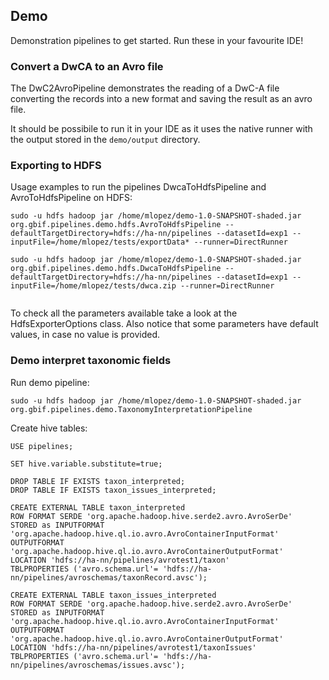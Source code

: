 ## Demo

Demonstration pipelines to get started.  Run these in your favourite IDE!

### Convert a DwCA to an Avro file

The DwC2AvroPipeline demonstrates the reading of a DwC-A file converting the records into a new format and saving the result as an avro file.
 
It should be possibile to run it in your IDE as it uses the native runner with the output stored in the `demo/output` directory. 


### Exporting to HDFS

Usage examples to run the pipelines DwcaToHdfsPipeline and AvroToHdfsPipeline on HDFS: 
 
``` 
sudo -u hdfs hadoop jar /home/mlopez/demo-1.0-SNAPSHOT-shaded.jar org.gbif.pipelines.demo.hdfs.AvroToHdfsPipeline --defaultTargetDirectory=hdfs://ha-nn/pipelines --datasetId=exp1 --inputFile=/home/mlopez/tests/exportData* --runner=DirectRunner

sudo -u hdfs hadoop jar /home/mlopez/demo-1.0-SNAPSHOT-shaded.jar org.gbif.pipelines.demo.hdfs.DwcaToHdfsPipeline --defaultTargetDirectory=hdfs://ha-nn/pipelines --datasetId=exp1 --inputFile=/home/mlopez/tests/dwca.zip --runner=DirectRunner
 
```

To check all the parameters available take a look at the HdfsExporterOptions class. 
Also notice that some parameters have default values, in case no value is provided.

### Demo interpret taxonomic fields

Run demo pipeline:

```
sudo -u hdfs hadoop jar /home/mlopez/demo-1.0-SNAPSHOT-shaded.jar org.gbif.pipelines.demo.TaxonomyInterpretationPipeline
```

Create hive tables:

```
USE pipelines; 
 
SET hive.variable.substitute=true; 
 
DROP TABLE IF EXISTS taxon_interpreted;
DROP TABLE IF EXISTS taxon_issues_interpreted;

CREATE EXTERNAL TABLE taxon_interpreted
ROW FORMAT SERDE 'org.apache.hadoop.hive.serde2.avro.AvroSerDe' 
STORED as INPUTFORMAT 'org.apache.hadoop.hive.ql.io.avro.AvroContainerInputFormat' 
OUTPUTFORMAT 'org.apache.hadoop.hive.ql.io.avro.AvroContainerOutputFormat' 
LOCATION 'hdfs://ha-nn/pipelines/avrotest1/taxon' 
TBLPROPERTIES ('avro.schema.url'= 'hdfs://ha-nn/pipelines/avroschemas/taxonRecord.avsc'); 

CREATE EXTERNAL TABLE taxon_issues_interpreted
ROW FORMAT SERDE 'org.apache.hadoop.hive.serde2.avro.AvroSerDe' 
STORED as INPUTFORMAT 'org.apache.hadoop.hive.ql.io.avro.AvroContainerInputFormat' 
OUTPUTFORMAT 'org.apache.hadoop.hive.ql.io.avro.AvroContainerOutputFormat' 
LOCATION 'hdfs://ha-nn/pipelines/avrotest1/taxonIssues' 
TBLPROPERTIES ('avro.schema.url'= 'hdfs://ha-nn/pipelines/avroschemas/issues.avsc'); 
```